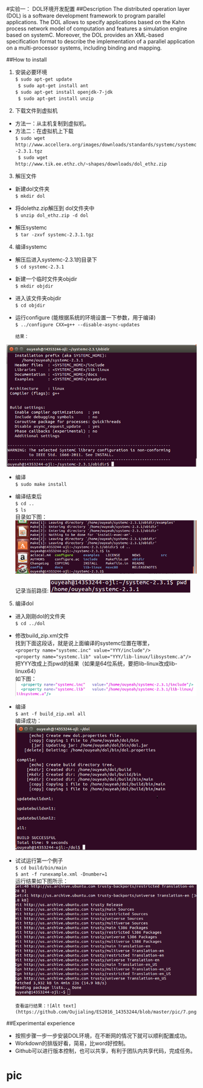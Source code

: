 #实验一： DOL环境开发配置
##Description
The distributed operation layer (DOL) is a software development framework to program parallel applications. The DOL allows to specify applications based on the Kahn process network model of computation and features a simulation engine based on systemC. Moreover, the DOL provides an XML-based specification format to describe the implementation of a parallel application on a multi-processor systems, including binding and mapping.

##How to install
1. 安装必要环境  
`$ sudo apt-get update`  
` $ sudo apt-get install ant`  
`$ sudo apt-get install openjdk-7-jdk`  
` $ sudo apt-get install unzip`  

2. 下载文件到虚拟机  
 - 方法一：从主机复制到虚拟机。
 - 方法二：在虚拟机上下载  
 `$ sudo wget http://www.accellera.org/images/downloads/standards/systemc/systemc-2.3.1.tgz`  
` $ sudo wget http://www.tik.ee.ethz.ch/~shapes/downloads/dol_ethz.zip`

3. 解压文件
 - 新建dol文件夹  
  `$ mkdir dol`

 - 将dolethz.zip解压到 dol文件夹中  
  `$ unzip dol_ethz.zip -d dol`

 - 解压systemc  
  `$ tar -zxvf systemc-2.3.1.tgz`

4. 编译systemc  
 - 解压后进入systemc-2.3.1的目录下  
  `$ cd systemc-2.3.1`
 
 - 新建一个临时文件夹objdir  
 `$ mkdir objdir`

 - 进入该文件夹objdir  
 `$ cd objdir`

 - 运行configure (能根据系统的环境设置一下参数，用于编译)  
 `$ ../configure CXX=g++ --disable-async-updates`  

       结果：  
![Alt text](https://github.com/Oujialing/ES2016_14353244/blob/master/pic/1.png)


          
 - 编译  
 `$ sudo make install`

 - 编译结束后  
`$ cd ..`  
  `$ ls`  
目录如下图：  
![Alt text](https://github.com/Oujialing/ES2016_14353244/blob/master/pic/2.png)


      记录当前路径: ![Alt text](https://github.com/Oujialing/ES2016_14353244/blob/master/pic/3.png)




5. 编译dol  
 - 进入刚刚dol的文件夹  
`$ cd ../dol`
 - 修改build_zip.xml文件  
找到下面这段话，就是说上面编译的systemc位置在哪里，  
`<property name="systemc.inc" value="YYY/include"/>`  
`<property name="systemc.lib" value="YYY/lib-linux/libsystemc.a"/>`  
把YYY改成上页pwd的结果（如果是64位系统，要把lib-linux改成lib-linux64）  
如下图：  
![Alt text](https://github.com/Oujialing/ES2016_14353244/blob/master/pic/4.png)

 - 编译  
`$ ant -f build_zip.xml all`  
编译成功：  
![Alt text](https://github.com/Oujialing/ES2016_14353244/blob/master/pic/5.png)

 - 试试运行第一个例子  
`$ cd build/bin/main`  
`$ ant -f runexample.xml -Dnumber=1`  
运行结果如下图所示：![Alt text](https://github.com/Oujialing/ES2016_14353244/blob/master/pic/6.png)

       查看运行结果：![Alt text](https://github.com/Oujialing/ES2016_14353244/blob/master/pic/7.png)

##Experimental experience
 - 按照步骤一步一步安装DOL环境，在不断网的情况下就可以顺利配置成功。
 - Workdown的排版好看，简易，比word好控制。
 - Github可以进行版本控制，也可以共享，有利于团队内共享代码，完成任务。

# pic
